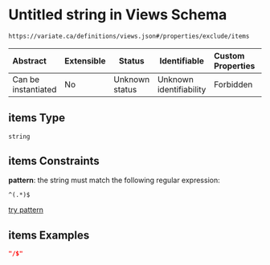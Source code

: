 # Untitled string in Views Schema

```txt
https://variate.ca/definitions/views.json#/properties/exclude/items
```




| Abstract            | Extensible | Status         | Identifiable            | Custom Properties | Additional Properties | Access Restrictions | Defined In                                                                         |
| :------------------ | ---------- | -------------- | ----------------------- | :---------------- | --------------------- | ------------------- | ---------------------------------------------------------------------------------- |
| Can be instantiated | No         | Unknown status | Unknown identifiability | Forbidden         | Allowed               | none                | [views.schema.json\*](../out/definitions/views.schema.json "open original schema") |

## items Type

`string`

## items Constraints

**pattern**: the string must match the following regular expression: 

```regexp
^(.*)$
```

[try pattern](https://regexr.com/?expression=%5E(.*)%24 "try regular expression with regexr.com")

## items Examples

```json
"/$"
```
